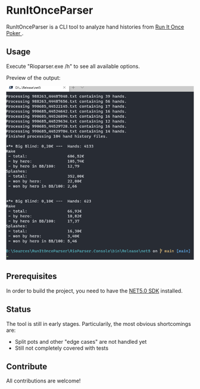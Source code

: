 # RunItOnceParser
RunItOnceParser is a CLI tool to analyze hand histories from [Run It Once Poker ](https://www.runitonce.eu/).

## Usage
Execute "Rioparser.exe /h" to see all available options.

Preview of the output:

![Screenshot of a report](./Sample/terminal-screenshot.png)

## Prerequisites
In order to build the project, you need to have the [NET5.0 SDK](https://dotnet.microsoft.com/download/dotnet/5.0) installed.

## Status
The tool is still in early stages. Particularily, the most obvious shortcomings are:
* Split pots and other "edge cases" are not handled yet
* Still not completely covered with tests

## Contribute
All contributions are welcome!
